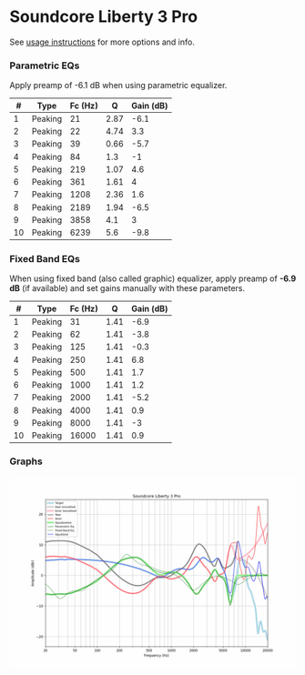 # Soundcore Liberty 3 Pro
See [usage instructions](https://github.com/jaakkopasanen/AutoEq#usage) for more options and info.

### Parametric EQs
Apply preamp of -6.1 dB when using parametric equalizer.

|   # | Type    |   Fc (Hz) |    Q |   Gain (dB) |
|-----|---------|-----------|------|-------------|
|   1 | Peaking |        21 | 2.87 |        -6.1 |
|   2 | Peaking |        22 | 4.74 |         3.3 |
|   3 | Peaking |        39 | 0.66 |        -5.7 |
|   4 | Peaking |        84 | 1.3  |        -1   |
|   5 | Peaking |       219 | 1.07 |         4.6 |
|   6 | Peaking |       361 | 1.61 |         4   |
|   7 | Peaking |      1208 | 2.36 |         1.6 |
|   8 | Peaking |      2189 | 1.94 |        -6.5 |
|   9 | Peaking |      3858 | 4.1  |         3   |
|  10 | Peaking |      6239 | 5.6  |        -9.8 |

### Fixed Band EQs
When using fixed band (also called graphic) equalizer, apply preamp of **-6.9 dB** (if available) and set gains manually with these parameters.

|   # | Type    |   Fc (Hz) |    Q |   Gain (dB) |
|-----|---------|-----------|------|-------------|
|   1 | Peaking |        31 | 1.41 |        -6.9 |
|   2 | Peaking |        62 | 1.41 |        -3.8 |
|   3 | Peaking |       125 | 1.41 |        -0.3 |
|   4 | Peaking |       250 | 1.41 |         6.8 |
|   5 | Peaking |       500 | 1.41 |         1.7 |
|   6 | Peaking |      1000 | 1.41 |         1.2 |
|   7 | Peaking |      2000 | 1.41 |        -5.2 |
|   8 | Peaking |      4000 | 1.41 |         0.9 |
|   9 | Peaking |      8000 | 1.41 |        -3   |
|  10 | Peaking |     16000 | 1.41 |         0.9 |

### Graphs
![](./Soundcore%20Liberty%203%20Pro.png)
